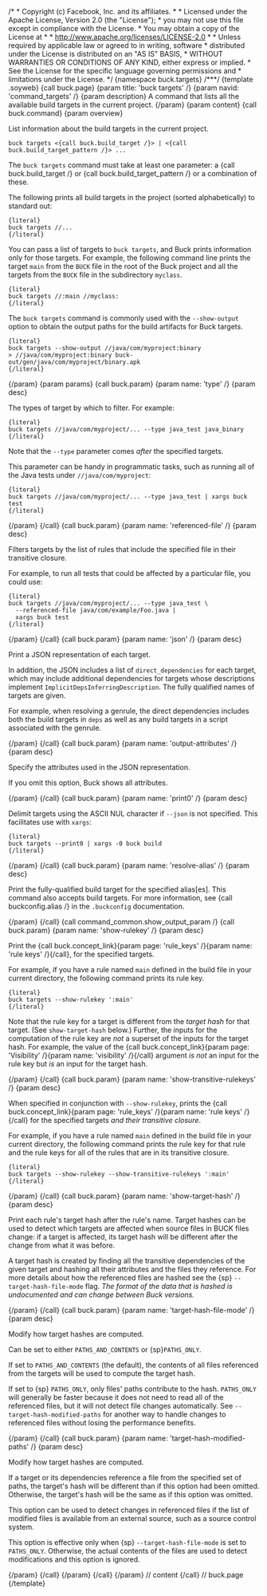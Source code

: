 /\* \* Copyright (c) Facebook, Inc. and its affiliates. \* \* Licensed
under the Apache License, Version 2.0 (the \"License\"); \* you may not
use this file except in compliance with the License. \* You may obtain a
copy of the License at \* \* http://www.apache.org/licenses/LICENSE-2.0
\* \* Unless required by applicable law or agreed to in writing,
software \* distributed under the License is distributed on an \"AS IS\"
BASIS, \* WITHOUT WARRANTIES OR CONDITIONS OF ANY KIND, either express
or implied. \* See the License for the specific language governing
permissions and \* limitations under the License. \*/ {namespace
buck.targets} /\*\*\*/ {template .soyweb} {call buck.page} {param title:
\'buck targets\' /} {param navid: \'command_targets\' /} {param
description} A command that lists all the available build targets in the
current project. {/param} {param content} {call buck.command} {param
overview}

List information about the build targets in the current project.

    buck targets <{call buck.build_target /}> | <{call buck.build_target_pattern /}> ...

The `buck targets` command must take at least one parameter: a {call
buck.build_target /} or {call buck.build_target_pattern /} or a
combination of these.

The following prints all build targets in the project (sorted
alphabetically) to standard out:

    {literal}
    buck targets //...
    {/literal}

You can pass a list of targets to `buck targets`, and Buck prints
information only for those targets. For example, the following command
line prints the target `main` from the `BUCK` file in the root of the
Buck project and all the targets from the `BUCK` file in the
subdirectory `myclass`.

    {literal}
    buck targets //:main //myclass:
    {/literal}

The `buck targets` command is commonly used with the `--show-output`
option to obtain the output paths for the build artifacts for Buck
targets.

    {literal}
    buck targets --show-output //java/com/myproject:binary
    > //java/com/myproject:binary buck-out/gen/java/com/myproject/binary.apk
    {/literal}

{/param} {param params} {call buck.param} {param name: \'type\' /}
{param desc}

The types of target by which to filter. For example:

    {literal}
    buck targets //java/com/myproject/... --type java_test java_binary
    {/literal}

Note that the `--type` parameter comes *after* the specified targets.

This parameter can be handy in programmatic tasks, such as running all
of the Java tests under `//java/com/myproject`:

    {literal}
    buck targets //java/com/myproject/... --type java_test | xargs buck test
    {/literal}

{/param} {/call} {call buck.param} {param name: \'referenced-file\' /}
{param desc}

Filters targets by the list of rules that include the specified file in
their transitive closure.

For example, to run all tests that could be affected by a particular
file, you could use:

    {literal}
    buck targets //java/com/myproject/... --type java_test \
      --referenced-file java/com/example/Foo.java |
      xargs buck test
    {/literal}

{/param} {/call} {call buck.param} {param name: \'json\' /} {param desc}

Print a JSON representation of each target.

In addition, the JSON includes a list of `direct_dependencies` for each
target, which may include additional dependencies for targets whose
descriptions implement `ImplicitDepsInferringDescription`. The fully
qualified names of targets are given.

For example, when resolving a genrule, the direct dependencies includes
both the build targets in `deps` as well as any build targets in a
script associated with the genrule.

{/param} {/call} {call buck.param} {param name: \'output-attributes\' /}
{param desc}

Specify the attributes used in the JSON representation.

If you omit this option, Buck shows all attributes.

{/param} {/call} {call buck.param} {param name: \'print0\' /} {param
desc}

Delimit targets using the ASCII NUL character if `--json` is not
specified. This facilitates use with `xargs`:

    {literal}
    buck targets --print0 | xargs -0 buck build
    {/literal}

{/param} {/call} {call buck.param} {param name: \'resolve-alias\' /}
{param desc}

Print the fully-qualified build target for the specified alias\[es\].
This command also accepts build targets. For more information, see {call
buckconfig.alias /} in the `.buckconfig` documentation.

{/param} {/call} {call command_common.show_output_param /} {call
buck.param} {param name: \'show-rulekey\' /} {param desc}

Print the {call buck.concept_link}{param page: \'rule_keys\' /}{param
name: \'rule keys\' /}{/call}, for the specified targets.

For example, if you have a rule named `main` defined in the build file
in your current directory, the following command prints its rule key.

    {literal}
    buck targets --show-rulekey ':main'
    {/literal}

Note that the rule key for a target is different from the *target hash*
for that target. (See `show-target-hash` below.) Further, the inputs for
the computation of the rule key are *not* a superset of the inputs for
the target hash. For example, the value of the {call
buck.concept_link}{param page: \'Visibility\' /}{param name:
\'visibility\' /}{/call} argument *is not* an input for the rule key but
*is* an input for the target hash.

{/param} {/call} {call buck.param} {param name:
\'show-transitive-rulekeys\' /} {param desc}

When specified in conjunction with `--show-rulekey`, prints the {call
buck.concept_link}{param page: \'rule_keys\' /}{param name: \'rule
keys\' /}{/call} for the specified targets *and their transitive
closure*.

For example, if you have a rule named `main` defined in the build file
in your current directory, the following command prints the rule key for
that rule and the rule keys for all of the rules that are in its
transitive closure.

    {literal}
    buck targets --show-rulekey --show-transitive-rulekeys ':main'
    {/literal}

{/param} {/call} {call buck.param} {param name: \'show-target-hash\' /}
{param desc}

Print each rule\'s target hash after the rule\'s name. Target hashes can
be used to detect which targets are affected when source files in BUCK
files change: if a target is affected, its target hash will be different
after the change from what it was before.

A target hash is created by finding all the transitive dependencies of
the given target and hashing all their attributes and the files they
reference. For more details about how the referenced files are hashed
see the {sp} `--target-hash-file-mode` flag. *The format of the data
that is hashed is undocumented and can change between Buck versions.*

{/param} {/call} {call buck.param} {param name:
\'target-hash-file-mode\' /} {param desc}

Modify how target hashes are computed.

Can be set to either `PATHS_AND_CONTENTS` or {sp}`PATHS_ONLY`.

If set to `PATHS_AND_CONTENTS` (the default), the contents of all files
referenced from the targets will be used to compute the target hash.

If set to {sp} `PATHS_ONLY`, only files\' paths contribute to the hash.
`PATHS_ONLY` will generally be faster because it does not need to read
all of the referenced files, but it will not detect file changes
automatically. See `--target-hash-modified-paths` for another way to
handle changes to referenced files without losing the performance
benefits.

{/param} {/call} {call buck.param} {param name:
\'target-hash-modified-paths\' /} {param desc}

Modify how target hashes are computed.

If a target or its dependencies reference a file from the specified set
of paths, the target\'s hash will be different than if this option had
been omitted. Otherwise, the target\'s hash will be the same as if this
option was omitted.

This option can be used to detect changes in referenced files if the
list of modified files is available from an external source, such as a
source control system.

This option is effective only when {sp} `--target-hash-file-mode` is set
to `PATHS_ONLY`. Otherwise, the actual contents of the files are used to
detect modifications and this option is ignored.

{/param} {/call} {/param} {/call} {/param} // content {/call} //
buck.page {/template}
